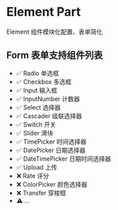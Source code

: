 # Element Part

Element 组件模块化配置、表单简化

## Form 表单支持组件列表

- ✅ Radio 单选框
- ✅ Checkbox 多选框
- ✅ Input 输入框
- ✅ InputNumber 计数器
- ✅ Select 选择器
- ✅ Cascader 级联选择器
- ✅ Switch 开关
- ✅ Slider 滑块
- ✅ TimePicker 时间选择器
- ✅ DatePicker 日期选择器
- ✅ DateTimePicker 日期时间选择器
- ✅ Upload 上传
- ❌ Rate 评分
- ❌ ColorPicker 颜色选择器
- ❌ Transfer 穿梭框
- ⚠️ ...
